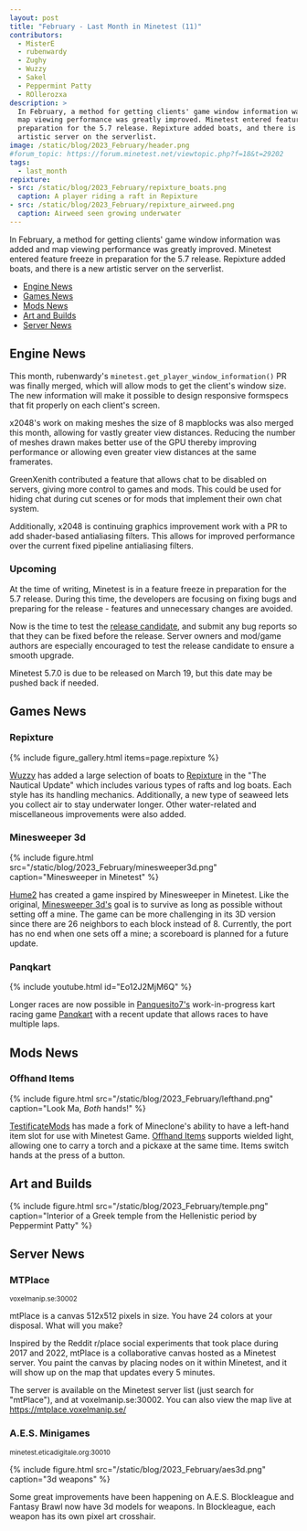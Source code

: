 ```yaml
---
layout: post
title: "February - Last Month in Minetest (11)"
contributors:
  - MisterE
  - rubenwardy
  - Zughy
  - Wuzzy
  - Sakel
  - Peppermint Patty
  - ROllerozxa
description: >
  In February, a method for getting clients' game window information was added and
  map viewing performance was greatly improved. Minetest entered feature freeze in
  preparation for the 5.7 release. Repixture added boats, and there is a new
  artistic server on the serverlist.
image: /static/blog/2023_February/header.png
#forum_topic: https://forum.minetest.net/viewtopic.php?f=18&t=29202
tags:
  - last_month
repixture:
- src: /static/blog/2023_February/repixture_boats.png
  caption: A player riding a raft in Repixture
- src: /static/blog/2023_February/repixture_airweed.png
  caption: Airweed seen growing underwater
---
```


In February, a method for getting clients' game window information was added and
map viewing performance was greatly improved. Minetest entered feature freeze in
preparation for the 5.7 release. Repixture added boats, and there is a new
artistic server on the serverlist.

<!-- more -->

- [Engine News](#engine-news)
- [Games News](#games-news)
- [Mods News](#mods-news)
- [Art and Builds](#art-and-builds)
- [Server News](#server-news)


## Engine News

This month, rubenwardy's `minetest.get_player_window_information()` PR was
finally merged, which will allow mods to get the client's window size. The new
information will make it possible to design responsive formspecs that fit
properly on each client's screen.

x2048's work on making meshes the size of 8 mapblocks was also merged this
month, allowing for vastly greater view distances. Reducing the number of meshes
drawn makes better use of the GPU thereby improving performance or allowing even
greater view distances at the same framerates.

GreenXenith contributed a feature that allows chat to be disabled on servers,
giving more control to games and mods. This could be used for hiding chat during
cut scenes or for mods that implement their own chat system.

Additionally, x2048 is continuing graphics improvement work with a PR to add
shader-based antialiasing filters. This allows for improved performance over the
current fixed pipeline antialiasing filters.

### Upcoming

At the time of writing, Minetest is in a feature freeze in preparation for the
5.7 release. During this time, the developers are focusing on fixing bugs and
preparing for the release - features and unnecessary changes are avoided.

Now is the time to test the
[release candidate](https://forum.minetest.net/viewtopic.php?f=18&t=29249),
and submit any bug reports so that they can be fixed before the release.
Server owners and mod/game authors are especially encouraged to test the
release candidate to ensure a smooth upgrade.

Minetest 5.7.0 is due to be released on March 19, but this date may be pushed
back if needed.


## Games News

### Repixture

{% include figure_gallery.html items=page.repixture %}

[Wuzzy](https://content.minetest.net/users/Wuzzy/) has added a
large selection of boats to
[Repixture](https://content.minetest.net/packages/Wuzzy/repixture/) in the
"The Nautical Update" which includes various types of rafts and log boats. Each
style has its handling mechanics. Additionally, a new type of seaweed lets you
collect air to stay underwater longer. Other water-related and miscellaneous
improvements were also added.

### Minesweeper 3d

{% include figure.html src="/static/blog/2023_February/minesweeper3d.png"
    caption="Minesweeper in Minetest" %}

[Hume2](https://content.minetest.net/users/Hume2/) has created a game inspired
by Minesweeper in Minetest. Like the original,
[Minesweeper 3d's](https://content.minetest.net/packages/Hume2/minesweeper_3d/)
goal is to survive as long as possible without setting off a mine. The game can
be more challenging in its 3D version since there are 26 neighbors to each block
instead of 8. Currently, the port has no end when one sets off a mine; a
scoreboard is planned for a future update.

### Panqkart

{% include youtube.html id="Eo12J2MjM6Q" %}

Longer races are now possible in [Panquesito7's](https://content.minetest.net/users/Panquesito7/) work-in-progress kart racing game
[Panqkart](https://content.minetest.net/packages/Panquesito7/panqkart/) with a recent update that allows races to have multiple laps.

## Mods News

### Offhand Items

{% include figure.html src="/static/blog/2023_February/lefthand.png"
    caption="Look Ma, *Both* hands!" %}

[TestificateMods](https://content.minetest.net/users/TestificateMods/) has made
a fork of Mineclone's ability to have a left-hand item slot for use with
Minetest Game. [Offhand Items](https://content.minetest.net/packages/TestificateMods/offhand/)
supports wielded light, allowing one to carry a torch and a pickaxe at the same
time. Items switch hands at the press of a button.

## Art and Builds

{% include figure.html src="/static/blog/2023_February/temple.png"
    caption="Interior of a Greek temple from the Hellenistic period by Peppermint Patty" %}

## Server News

### MTPlace
<sub>voxelmanip.se:30002</sub>

mtPlace is a canvas 512x512 pixels in size. You have 24 colors at your disposal. What will you make?

Inspired by the Reddit r/place social experiments that took place during 2017 and 2022, mtPlace is a collaborative canvas hosted as a Minetest server. You paint the canvas by placing nodes on it within Minetest, and it will show up on the map that updates every 5 minutes.

The server is available on the Minetest server list (just search for "mtPlace"), and at voxelmanip.se:30002. You can also view the map live at https://mtplace.voxelmanip.se/

### A.E.S. Minigames
<sub>minetest.eticadigitale.org:30010</sub>

{% include figure.html src="/static/blog/2023_February/aes3d.png"
    caption="3d weapons" %}

Some great improvements have been happening on A.E.S.
Blockleague and Fantasy Brawl now have 3d models for weapons. In Blockleague,
each weapon has its own pixel art crosshair.


